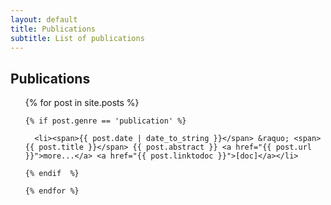 ```yaml
---
layout: default
title: Publications 
subtitle: List of publications
---
```


<div id="post">
  <h2>Publications</h2>
  <ul class="posts">
    {% for post in site.posts %}

    {% if post.genre == 'publication' %}

      <li><span>{{ post.date | date_to_string }}</span> &raquo; <span>{{ post.title }}</span> {{ post.abstract }} <a href="{{ post.url }}">more...</a> <a href="{{ post.linktodoc }}">[doc]</a></li>

    {% endif  %}

    {% endfor %}
  </ul>
</div>

